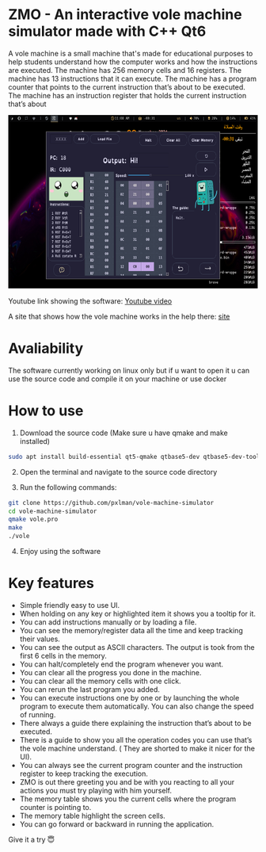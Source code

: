 # ZMO - An interactive vole machine simulator made with C++ Qt6
A vole machine is a small machine that's made for educational purposes to help students understand how the computer works and how the instructions are executed. The machine has 256 memory cells and 16 registers. The machine has 13 instructions that it can execute. The machine has a program counter that points to the current instruction that’s about to be executed. The machine has an instruction register that holds the current instruction that’s about

<img src="./screenshot.png" height="350">

Youtube link showing the software: [Youtube video](https://youtu.be/WWo3SEs9rvE?si=DQyLCjWW8ydqhpBp)

A site that shows how the vole machine works in the help there: [site](https://brookshear.jfagerberg.me)

# Avaliability
The software currently working on linux only
but if u want to open it u can use the source code and compile it on your machine or use docker
# How to use
1. Download the source code (Make sure u have qmake and make installed) 
```bash
sudo apt install build-essential qt5-qmake qtbase5-dev qtbase5-dev-tools
```
2. Open the terminal and navigate to the source code directory

3. Run the following commands:
```bash
git clone https://github.com/pxlman/vole-machine-simulator
cd vole-machine-simulator
qmake vole.pro
make
./vole
```
4. Enjoy using the software
# Key features
- Simple friendly easy to use UI.
- When holding on any key or highlighted item it shows you a tooltip for it.
- You can add instructions manually or by loading a file.
- You can see the memory/register data all the time and keep tracking their values.
- You can see the output as ASCII characters. The output is took from the first 6 cells in the memory.
- You can halt/completely end the program whenever you want.
- You can clear all the progress you done in the machine.
- You can clear all the memory cells with one click.
- You can rerun the last program you added.
- You can execute instructions one by one or by launching the whole program to execute them automatically. You can also change the speed of running.
- There always a guide there explaining the instruction that’s about to be executed.
- There is a guide to show you all the operation codes you can use that’s the vole machine understand. ( They are shorted to make it nicer for the UI).
- You can always see the current program counter and the instruction register to keep tracking the execution.
- ZMO is out there greeting you and be with you reacting to all your actions you must try playing with him yourself.
- The memory table shows you the current cells where the program counter is pointing to.
- The memory table highlight the screen cells.
- You can go forward or backward in running the application.

Give it a try 😇
